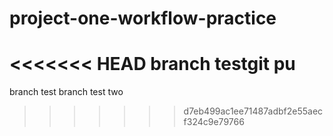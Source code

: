 # project-one-workflow-practice
<<<<<<< HEAD
branch testgit pu
=======
branch test
branch test two
>>>>>>> d7eb499ac1ee71487adbf2e55aecf324c9e79766
